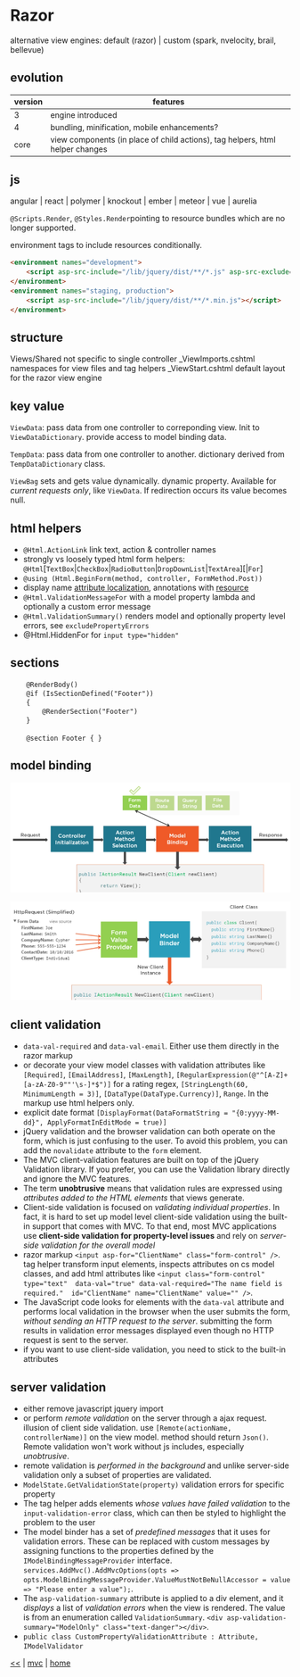 # Razor

alternative view engines: default (razor) | custom (spark, nvelocity, brail, bellevue)

## evolution

version | features
---|---
3 | engine introduced
4 | bundling, minification, mobile enhancements?
core | view components (in place of child actions), tag helpers, html helper changes

## js

angular | react | polymer | knockout | ember | meteor | vue | aurelia

`@Scripts.Render`, `@Styles.Render`pointing to resource bundles which are no longer supported.

environment tags to include resources conditionally.

```html
<environment names="development">
    <script asp-src-include="/lib/jquery/dist/**/*.js" asp-src-exclude="**.min.js"></script>
</environment>
<environment names="staging, production">
    <script asp-src-include="/lib/jquery/dist/**/*.min.js"></script>
</environment>
```

## structure

Views/Shared not specific to single controller
_ViewImports.cshtml namespaces for view files and tag helpers
_ViewStart.cshtml default layout for the razor view engine

## key value

`ViewData`: pass data from one controller to correponding view. Init to `ViewDataDictionary`. provide access to model binding data.

`TempData`: pass data from one controller to another. dictionary derived from `TempDataDictionary` class.

`ViewBag` sets and gets value dynamically. dynamic property. Available for _current requests only_, like `ViewData`. If redirection occurs its value becomes null.

## html helpers

- `@Html.ActionLink` link text, action & controller names
- strongly vs loosely typed html form helpers: `@Html`[`TextBox`|`CheckBox`|`RadioButton`|`DropDownList`|`TextArea`][|`For`]
- `@using (Html.BeginForm(method, controller, FormMethod.Post))`
- display name [attribute localization](http://adamyan.blogspot.com/2010/02/aspnet-mvc-2-localization-complete.html), annotations with [resource](https://stackoverflow.com/questions/30704121/use-resources-in-a-razor-labelfor-element)
- `@Html.ValidationMessageFor` with a model property lambda and optionally a custom error message
- `@Html.ValidationSummary()` renders model and optionally property level errors, see `excludePropertyErrors`
- @Html.HiddenFor for `input type="hidden"`

## sections

```cshtml
    @RenderBody()
    @if (IsSectionDefined("Footer"))
    {
        @RenderSection("Footer")
    }

    @section Footer { }
```

## model binding

![model binding](./model.binding.png)

![binding.posted.form.data.PNG](binding.posted.form.data.PNG)

## client validation

- `data-val-required` and `data-val-email`. Either use them directly in the razor markup
- or decorate your view model classes with validation attributes like `[Required]`, `[EmailAddress]`, `[MaxLength]`, `[RegularExpression(@"^[A-Z]+[a-zA-Z0-9""'\s-]*$")]` for a rating regex, `[StringLength(60, MinimumLength = 3)]`, `[DataType(DataType.Currency)]`, `Range`. In the markup use html helpers only.
- explicit date format `[DisplayFormat(DataFormatString = "{0:yyyy-MM-dd}", ApplyFormatInEditMode = true)]`
- jQuery validation and the browser validation can both operate on the form, which is just confusing to the user. To avoid this problem, you can add the `novalidate` attribute to the `form` element.
- The MVC client-validation features are built on top of the jQuery Validation library. If you prefer, you can use the Validation library directly and ignore the MVC features.
- The term **unobtrusive** means that validation rules are expressed using _attributes added to the HTML elements_ that views generate.
- Client-side validation is focused on _validating individual properties_. In fact, it is hard to set up model level client-side validation using the built-in support that comes with MVC. To that end, most MVC applications use **client-side validation for property-level issues** and rely on _server-side validation for the overall model_
- razor markup `<input asp-for="ClientName" class="form-control" />`. tag helper transform input elements, inspects attributes on cs model classes, and add html attributes like `<input class="form-control" type="text"  data-val="true" data-val-required="The name field is required."  id="ClientName" name="ClientName" value="" />`.
- The JavaScript code looks for elements with the `data-val` attribute and performs local validation in the browser when the user submits the form, _without sending an HTTP request to the server_. submitting the form results in validation error messages displayed even though no HTTP request is sent to the server.
- if you want to use client-side validation, you need to stick to the built-in attributes

## server validation

- either remove javascript jquery import
- or perform _remote validation_ on the server through a ajax request. illusion of client side validation. use `[Remote(actionName, controllerName)]` on the view model. method should return `Json()`. Remote validation won't work without js includes, especially _unobtrusive_.
- remote validation is _performed in the background_ and unlike server-side validation only a subset of properties are validated.
- `ModelState.GetValidationState(property)` validation errors for specific property
- The tag helper adds elements _whose values have failed validation_ to the `input-validation-error` class, which can then be styled to highlight the problem to the user
- The model binder has a set of _predefined messages_ that it uses for validation errors. These can be replaced with custom messages by assigning functions to the properties defined by the  `IModelBindingMessageProvider` interface. `services.AddMvc().AddMvcOptions(opts => opts.ModelBindingMessageProvider.ValueMustNotBeNullAccessor = value => "Please enter a value");`.
- The `asp-validation-summary` attribute is applied to a div element, and it _displays_ a list of _validation errors_ when the view is rendered. The value is from an enumeration called `ValidationSummary`. `<div asp-validation-summary="ModelOnly" class="text-danger"></div>`.
- `public class CustomPropertyValidationAttribute : Attribute, IModelValidator`

[<<](../ASP.md) | [mvc](./mvc.md) | [home](../../README.md)